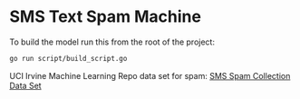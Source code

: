 # SMS Text Spam Machine

To build the model run this from the root of the project:

```sh
go run script/build_script.go
```

UCI Irvine Machine Learning Repo data set for spam:
[SMS Spam Collection Data Set](http://archive.ics.uci.edu/ml/datasets/SMS+Spam+Collection#)